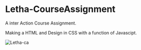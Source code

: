 # Letha-CourseAssignment

A inter Action Course Assignment.

Making a HTML and Design in CSS with a function of Javascipt.

![Letha-ca](https://user-images.githubusercontent.com/61804928/137639781-bf392b82-e9bf-4c04-9f10-965146de7bf6.png)
